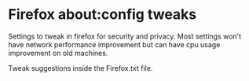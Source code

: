 # Firefox about:config tweaks
Settings to tweak in firefox for security and privacy.
Most settings won't have network performance improvement but can have cpu usage improvement on old machines.

Tweak suggestions inside the Firefox.txt file.
